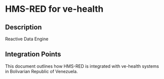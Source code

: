# HMS-RED for ve-health

## Description

Reactive Data Engine

## Integration Points

This document outlines how HMS-RED is integrated with ve-health systems in Bolivarian Republic of Venezuela.
